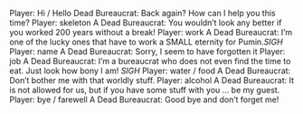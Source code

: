 Player: Hi / Hello
Dead Bureaucrat: Back again? How can I help you this time?
Player: skeleton
A Dead Bureaucrat: You wouldn’t look any better if you worked 200 years without a break!
Player: work
A Dead Bureaucrat: I’m one of the lucky ones that have to work a SMALL eternity for Pumin.*SIGH*
Player: name
A Dead Bureaucrat: Sorry, I seem to have forgotten it
Player: job
A Dead Bureaucrat: I’m a bureaucrat who does not even find the time to eat. Just look how bony I am! *SIGH*
Player: water / food
A Dead Bureaucrat: Don’t bother me with that worldly stuff.
Player: alcohol
A Dead Bureaucrat: It is not allowed for us, but if you have some stuff with you … be my guest.
Player: bye / farewell
A Dead Bureaucrat: Good bye and don’t forget me!